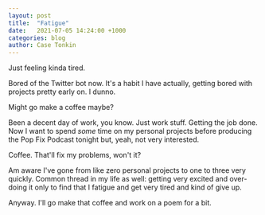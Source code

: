 ```yaml
---
layout: post
title:  "Fatigue"
date:   2021-07-05 14:24:00 +1000
categories: blog
author: Case Tonkin
---
```


Just feeling kinda tired. 

Bored of the Twitter bot now. It's a habit I have actually, getting bored with projects pretty early on. I dunno.

Might go make a coffee maybe?

Been a decent day of work, you know. Just work stuff. Getting the job done. Now I want to spend <em>some</em> time on my personal projects before producing the Pop Fix Podcast tonight but, yeah, not very interested.

Coffee. That'll fix my problems, won't it?

Am aware I've gone from like zero personal projects to one to three very quickly. Common thread in my life as well: getting very excited and over-doing it only to find that I fatigue and get very tired and kind of give up.

Anyway. I'll go make that coffee and work on a poem for a bit.